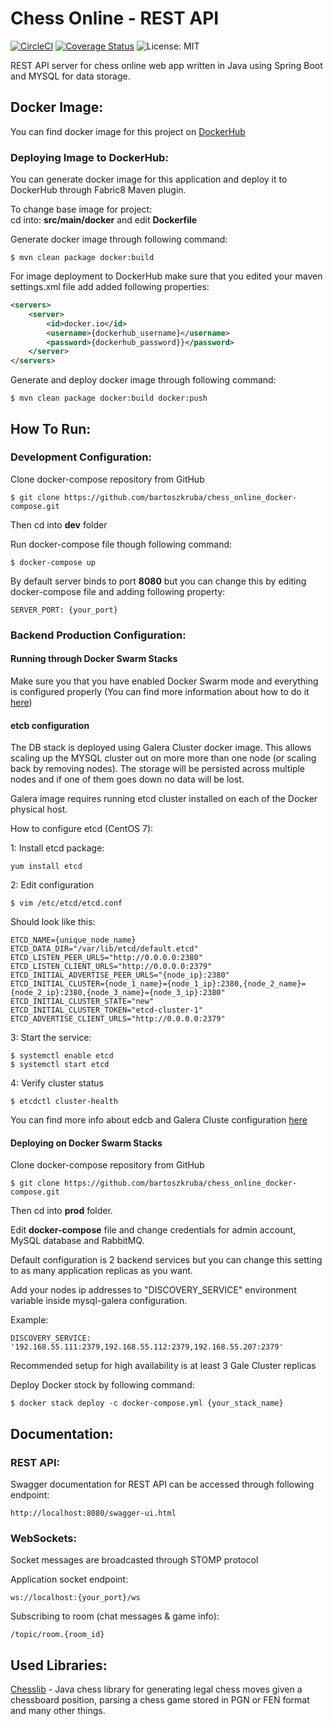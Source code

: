 # Chess Online - REST API
[![CircleCI](https://circleci.com/gh/bartoszkruba/chess_online-rest_api/tree/master.svg?style=svg)](https://circleci.com/gh/bartoszkruba/chess_online-rest_api/tree/master) 
[![Coverage Status](https://coveralls.io/repos/github/bartoszkruba/chess_online-backend_api/badge.svg?branch=master)](https://coveralls.io/github/bartoszkruba/chess_online-backend_api?branch=master)
![License: MIT](https://img.shields.io/badge/License-MIT-yellow.svg)

REST API server for chess online web app written in Java using Spring Boot and MYSQL for data storage. 

## Docker Image:

You can find docker image for this project on [DockerHub](https://cloud.docker.com/u/nawajo/repository/docker/nawajo/chess_rest_api) 

### Deploying Image to DockerHub: 
You can generate docker image for this application and deploy it to DockerHub through Fabric8 Maven plugin.

To change base image for project:  
cd into: **src/main/docker** and edit **Dockerfile**

Generate docker image through following command:
```
$ mvn clean package docker:build
```
For image deployment to DockerHub make sure that you edited your maven settings.xml file add added following properties: 

```xml
<servers>
    <server>
        <id>docker.io</id>
        <username>{dockerhub_username}</username>
        <password>{dockerhub_password}}</password>
    </server>
</servers>
```

Generate and deploy docker image through following command:

```
$ mvn clean package docker:build docker:push
```

## How To Run:

### Development Configuration:
Clone docker-compose repository from GitHub  
```shell script
$ git clone https://github.com/bartoszkruba/chess_online_docker-compose.git    
```

Then cd into **dev** folder


Run docker-compose file though following command:

```shell script
$ docker-compose up
```

By default server binds to port **8080** but you can change this by editing docker-compose file and adding following property: 
```
SERVER_PORT: {your_port} 
``` 

### Backend Production Configuration:

#### Running through Docker Swarm Stacks

Make sure you that you have enabled Docker Swarm mode and everything is configured properly (You can find more information about how to do it [here](https://docs.docker.com/engine/swarm/swarm-mode/))

#### etcb configuration

The DB stack is deployed using Galera Cluster docker image. This allows scaling up the MYSQL cluster out on more more than one node (or scaling back by removing nodes). The storage will be persisted across multiple nodes and if one of them goes down no data will be lost. 

Galera image requires  running etcd cluster installed on each of the Docker physical host.

How to configure etcd (CentOS 7):

1: Install etcd package:
```shell script
yum install etcd
```

2: Edit configuration
```shell script
$ vim /etc/etcd/etcd.conf
```

Should look like this:
```
ETCD_NAME={unique_node_name}
ETCD_DATA_DIR="/var/lib/etcd/default.etcd"
ETCD_LISTEN_PEER_URLS="http://0.0.0.0:2380"
ETCD_LISTEN_CLIENT_URLS="http://0.0.0.0:2379"
ETCD_INITIAL_ADVERTISE_PEER_URLS="{node_ip}:2380"
ETCD_INITIAL_CLUSTER={node_1_name}={node_1_ip}:2380,{node_2_name}={node_2_ip}:2380,{node_3_name}={node_3_ip}:2380"
ETCD_INITIAL_CLUSTER_STATE="new"
ETCD_INITIAL_CLUSTER_TOKEN="etcd-cluster-1"
ETCD_ADVERTISE_CLIENT_URLS="http://0.0.0.0:2379"
```
3: Start the service:
```shell script
$ systemctl enable etcd
$ systemctl start etcd
```

4: Verify cluster status
```shell script
$ etcdctl cluster-health
```

You can find more info about edcb and Galera Cluste configuration [here](https://severalnines.com/blog/mysql-docker-deploy-homogeneous-galera-cluster-etcd)

#### Deploying on Docker Swarm Stacks

Clone docker-compose repository from GitHub  
```shell script
$ git clone https://github.com/bartoszkruba/chess_online_docker-compose.git    
```

Then cd into **prod** folder.  

Edit **docker-compose** file and change credentials for admin account, MySQL database and RabbitMQ. 
 
Default configuration is 2 backend services but you can change this setting to as many application replicas as you want. 

Add your nodes ip addresses to "DISCOVERY_SERVICE" environment variable inside mysql-galera configuration.  
  
Example:  
```
DISCOVERY_SERVICE: '192.168.55.111:2379,192.168.55.112:2379,192.168.55.207:2379'
```
Recommended setup for high availability is at least 3 Gale Cluster replicas
  
Deploy Docker stock by following command:
```shell script
$ docker stack deploy -c docker-compose.yml {your_stack_name}
```


## Documentation:

### REST API:

Swagger documentation for REST API can be accessed through following endpoint:
```http request
http://localhost:8080/swagger-ui.html
```
### WebSockets:
Socket messages are broadcasted through STOMP protocol

Application socket endpoint:
```http request
ws://localhost:{your_port}/ws
```
Subscribing to room (chat messages & game info):
```
/topic/room.{room_id}
```

## Used Libraries:
[Chesslib](https://github.com/bhlangonijr/chesslib) - Java chess library for generating legal chess moves given a chessboard position, parsing a chess game stored in PGN or FEN format and many other things.
